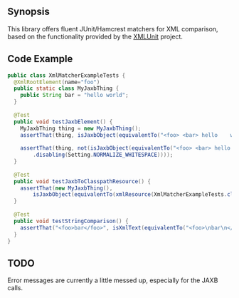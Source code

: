 ## Synopsis

This library offers fluent JUnit/Hamcrest matchers for XML comparison, based on the functionality provided by the [XMLUnit](http://www.xmlunit.org/) project.

## Code Example

```java
public class XmlMatcherExampleTests {
  @XmlRootElement(name="foo")
  public static class MyJaxbThing {
    public String bar = "hello world";
  }
  
  @Test
  public void testJaxbElement() {
    MyJaxbThing thing = new MyJaxbThing();
    assertThat(thing, isJaxbObject(equivalentTo("<foo> <bar> hello    world </bar> </foo>")));
    
    assertThat(thing, not(isJaxbObject(equivalentTo("<foo> <bar> hello    world </bar> </foo>")
        .disabling(Setting.NORMALIZE_WHITESPACE))));
  }
  
  @Test
  public void testJaxbToClasspathResource() {
    assertThat(new MyJaxbThing(),
        isJaxbObject(equivalentTo(xmlResource(XmlMatcherExampleTests.class, "foo.xml"))));
  }
  
  @Test
  public void testStringComparison() {
    assertThat("<foo>bar</foo>", isXmlText(equivalentTo("<foo>\nbar\n</foo>")));
  }
}
```

## TODO

Error messages are currently a little messed up, especially for the JAXB calls.